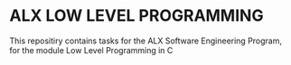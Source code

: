 # ALX LOW LEVEL PROGRAMMING

This repositiry contains tasks for the ALX Software Engineering Program, for the module Low Level Programming in C
